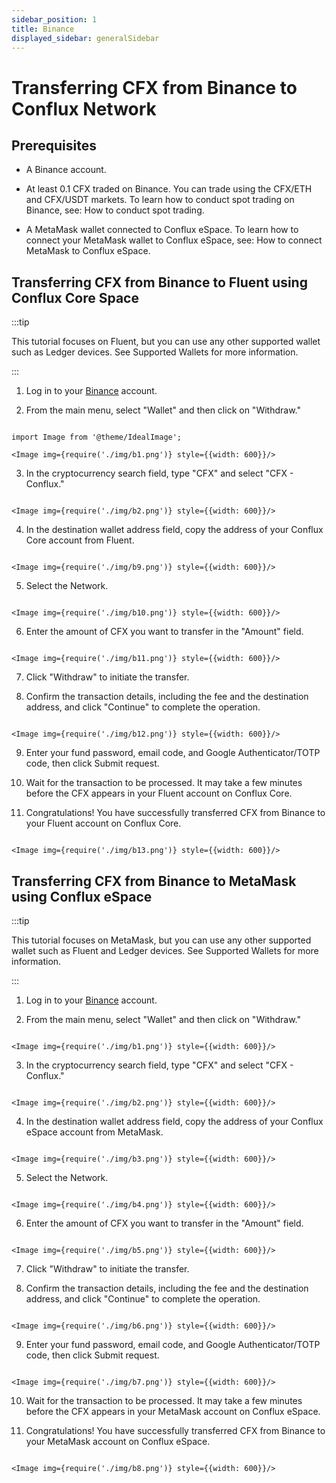 ```yaml
---
sidebar_position: 1
title: Binance
displayed_sidebar: generalSidebar
---
```



# Transferring CFX from Binance to Conflux Network


## Prerequisites

- A Binance account.

- At least 0.1 CFX traded on Binance. You can trade using the CFX/ETH and CFX/USDT markets. To learn how to conduct spot trading on Binance, see: How to conduct spot trading.

- A MetaMask wallet connected to Conflux eSpace. To learn how to connect your MetaMask wallet to Conflux eSpace, see: How to connect MetaMask to Conflux eSpace.



## Transferring CFX from Binance to Fluent using Conflux Core Space


:::tip

This tutorial focuses on Fluent, but you can use any other supported wallet such as Ledger devices. See Supported Wallets for more information.

:::




1. Log in to your [Binance](https://www.binance.com/) account.




2. From the main menu, select "Wallet" and then click on "Withdraw."

```mdx-code-block

import Image from '@theme/IdealImage';

<Image img={require('./img/b1.png')} style={{width: 600}}/>

```




3. In the cryptocurrency search field, type "CFX" and select "CFX - Conflux."




```mdx-code-block

<Image img={require('./img/b2.png')} style={{width: 600}}/>

```



4. In the destination wallet address field, copy the address of your Conflux Core account from Fluent.




```mdx-code-block

<Image img={require('./img/b9.png')} style={{width: 600}}/>

```



5. Select the Network.




```mdx-code-block

<Image img={require('./img/b10.png')} style={{width: 600}}/>

```



6. Enter the amount of CFX you want to transfer in the "Amount" field.




```mdx-code-block

<Image img={require('./img/b11.png')} style={{width: 600}}/>

```



7. Click "Withdraw" to initiate the transfer.




8. Confirm the transaction details, including the fee and the destination address, and click "Continue" to complete the operation.




```mdx-code-block

<Image img={require('./img/b12.png')} style={{width: 600}}/>

```



9. Enter your fund password, email code, and Google Authenticator/TOTP code, then click Submit request.




10. Wait for the transaction to be processed. It may take a few minutes before the CFX appears in your Fluent account on Conflux Core.




11. Congratulations! You have successfully transferred CFX from Binance to your Fluent account on Conflux Core.




```mdx-code-block

<Image img={require('./img/b13.png')} style={{width: 600}}/>

```



## Transferring CFX from Binance to MetaMask using Conflux eSpace


:::tip

This tutorial focuses on MetaMask, but you can use any other supported wallet such as Fluent and Ledger devices. See Supported Wallets for more information.

:::


1. Log in to your [Binance](https://www.binance.com/) account.




2. From the main menu, select "Wallet" and then click on "Withdraw."




```mdx-code-block

<Image img={require('./img/b1.png')} style={{width: 600}}/>

```




3. In the cryptocurrency search field, type "CFX" and select "CFX - Conflux."




```mdx-code-block

<Image img={require('./img/b2.png')} style={{width: 600}}/>

```



4. In the destination wallet address field, copy the address of your Conflux eSpace account from MetaMask.




```mdx-code-block

<Image img={require('./img/b3.png')} style={{width: 600}}/>

```



5. Select the Network.




```mdx-code-block

<Image img={require('./img/b4.png')} style={{width: 600}}/>

```



6. Enter the amount of CFX you want to transfer in the "Amount" field.




```mdx-code-block

<Image img={require('./img/b5.png')} style={{width: 600}}/>

```



7. Click "Withdraw" to initiate the transfer.




8. Confirm the transaction details, including the fee and the destination address, and click "Continue" to complete the operation.



```mdx-code-block

<Image img={require('./img/b6.png')} style={{width: 600}}/>

```



9. Enter your fund password, email code, and Google Authenticator/TOTP code, then click Submit request.



```mdx-code-block

<Image img={require('./img/b7.png')} style={{width: 600}}/>

```



10. Wait for the transaction to be processed. It may take a few minutes before the CFX appears in your MetaMask account on Conflux eSpace.




11. Congratulations! You have successfully transferred CFX from Binance to your MetaMask account on Conflux eSpace.




```mdx-code-block

<Image img={require('./img/b8.png')} style={{width: 600}}/>

```

